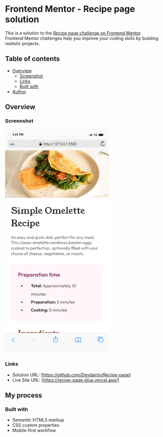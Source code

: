 # Frontend Mentor - Recipe page solution

This is a solution to the [Recipe page challenge on Frontend Mentor](https://www.frontendmentor.io/challenges/recipe-page-KiTsR8QQKm). Frontend Mentor challenges help you improve your coding skills by building realistic projects. 

## Table of contents

- [Overview](#overview)
  - [Screenshot](#screenshot)
  - [Links](#links)
  - [Built with](#built-with)
- [Author](#author)


## Overview

### Screenshot

![](/screenshot.png)

### Links

- Solution URL: [https://github.com/Devdainty/Recipe-page]
- Live Site URL: [https://recipe-page-blue.vercel.app/]

## My process

### Built with

- Semantic HTML5 markup
- CSS custom properties
- Mobile-first workflow
